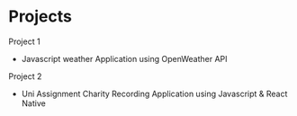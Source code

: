# Projects


Project 1

- Javascript weather Application using OpenWeather API




Project 2

- Uni Assignment Charity Recording Application using Javascript & React Native
